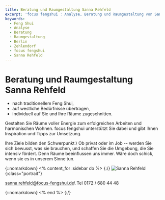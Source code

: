 ```yaml
---
title: Beratung und Raumgestaltung Sanna Rehfeld
excerpt: 'focus fengshui : Analyse, Beratung und Raumgestaltung von Sanna Rehfeld, Berlin Zehlendorf'
keywords:
  - Feng Shui
  - Analyse
  - Beratung
  - Raumgestaltung
  - Berlin
  - Zehlendorf
  - focus fengshui
  - Sanna Rehfeld
---
```


# Beratung und Raumgestaltung Sanna Rehfeld

- nach traditionellem Feng Shui,
- auf westliche Bedürfnisse übertragen,
- individuell auf Sie und Ihre Räume zugeschnitten.

Gestalten Sie Räume voller Energie zum erfolgreichen Arbeiten und harmonischen Wohnen. focus fengshui unterstützt Sie dabei und gibt Ihnen Inspiration und Tipps zur Umsetzung.

Ihre Ziele bilden den Schwerpunkt.\\
Ob privat oder im Job -- werden Sie sich bewusst, was sie brauchen, und schaffen Sie die Umgebung, die Sie intensiv fördert. Denn Räume beeinflussen uns immer. Wäre doch schick, wenn sie es in unserem Sinne tun.

{::nomarkdown}
<% content_for :sidebar do %>
{:/}
![Sanna Rehfeld](/images/sanna.jpg){:class="portrait"}

<sanna.rehfeld@focus-fengshui.de>\\
Tel 0172 / 680 44 48

{::nomarkdown}
<% end %>
{:/}
